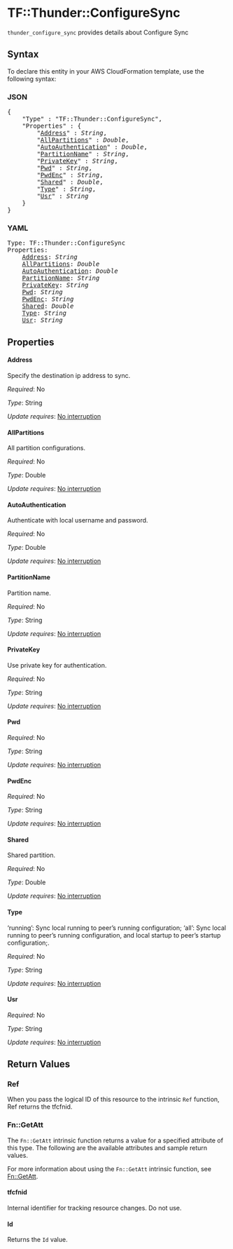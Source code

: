 # TF::Thunder::ConfigureSync

`thunder_configure_sync` provides details about Configure Sync

## Syntax

To declare this entity in your AWS CloudFormation template, use the following syntax:

### JSON

<pre>
{
    "Type" : "TF::Thunder::ConfigureSync",
    "Properties" : {
        "<a href="#address" title="Address">Address</a>" : <i>String</i>,
        "<a href="#allpartitions" title="AllPartitions">AllPartitions</a>" : <i>Double</i>,
        "<a href="#autoauthentication" title="AutoAuthentication">AutoAuthentication</a>" : <i>Double</i>,
        "<a href="#partitionname" title="PartitionName">PartitionName</a>" : <i>String</i>,
        "<a href="#privatekey" title="PrivateKey">PrivateKey</a>" : <i>String</i>,
        "<a href="#pwd" title="Pwd">Pwd</a>" : <i>String</i>,
        "<a href="#pwdenc" title="PwdEnc">PwdEnc</a>" : <i>String</i>,
        "<a href="#shared" title="Shared">Shared</a>" : <i>Double</i>,
        "<a href="#type" title="Type">Type</a>" : <i>String</i>,
        "<a href="#usr" title="Usr">Usr</a>" : <i>String</i>
    }
}
</pre>

### YAML

<pre>
Type: TF::Thunder::ConfigureSync
Properties:
    <a href="#address" title="Address">Address</a>: <i>String</i>
    <a href="#allpartitions" title="AllPartitions">AllPartitions</a>: <i>Double</i>
    <a href="#autoauthentication" title="AutoAuthentication">AutoAuthentication</a>: <i>Double</i>
    <a href="#partitionname" title="PartitionName">PartitionName</a>: <i>String</i>
    <a href="#privatekey" title="PrivateKey">PrivateKey</a>: <i>String</i>
    <a href="#pwd" title="Pwd">Pwd</a>: <i>String</i>
    <a href="#pwdenc" title="PwdEnc">PwdEnc</a>: <i>String</i>
    <a href="#shared" title="Shared">Shared</a>: <i>Double</i>
    <a href="#type" title="Type">Type</a>: <i>String</i>
    <a href="#usr" title="Usr">Usr</a>: <i>String</i>
</pre>

## Properties

#### Address

Specify the destination ip address to sync.

_Required_: No

_Type_: String

_Update requires_: [No interruption](https://docs.aws.amazon.com/AWSCloudFormation/latest/UserGuide/using-cfn-updating-stacks-update-behaviors.html#update-no-interrupt)

#### AllPartitions

All partition configurations.

_Required_: No

_Type_: Double

_Update requires_: [No interruption](https://docs.aws.amazon.com/AWSCloudFormation/latest/UserGuide/using-cfn-updating-stacks-update-behaviors.html#update-no-interrupt)

#### AutoAuthentication

Authenticate with local username and password.

_Required_: No

_Type_: Double

_Update requires_: [No interruption](https://docs.aws.amazon.com/AWSCloudFormation/latest/UserGuide/using-cfn-updating-stacks-update-behaviors.html#update-no-interrupt)

#### PartitionName

Partition name.

_Required_: No

_Type_: String

_Update requires_: [No interruption](https://docs.aws.amazon.com/AWSCloudFormation/latest/UserGuide/using-cfn-updating-stacks-update-behaviors.html#update-no-interrupt)

#### PrivateKey

Use private key for authentication.

_Required_: No

_Type_: String

_Update requires_: [No interruption](https://docs.aws.amazon.com/AWSCloudFormation/latest/UserGuide/using-cfn-updating-stacks-update-behaviors.html#update-no-interrupt)

#### Pwd

_Required_: No

_Type_: String

_Update requires_: [No interruption](https://docs.aws.amazon.com/AWSCloudFormation/latest/UserGuide/using-cfn-updating-stacks-update-behaviors.html#update-no-interrupt)

#### PwdEnc

_Required_: No

_Type_: String

_Update requires_: [No interruption](https://docs.aws.amazon.com/AWSCloudFormation/latest/UserGuide/using-cfn-updating-stacks-update-behaviors.html#update-no-interrupt)

#### Shared

Shared partition.

_Required_: No

_Type_: Double

_Update requires_: [No interruption](https://docs.aws.amazon.com/AWSCloudFormation/latest/UserGuide/using-cfn-updating-stacks-update-behaviors.html#update-no-interrupt)

#### Type

‘running’: Sync local running to peer’s running configuration; ‘all’: Sync local running to peer’s running configuration, and local startup to peer’s startup configuration;.

_Required_: No

_Type_: String

_Update requires_: [No interruption](https://docs.aws.amazon.com/AWSCloudFormation/latest/UserGuide/using-cfn-updating-stacks-update-behaviors.html#update-no-interrupt)

#### Usr

_Required_: No

_Type_: String

_Update requires_: [No interruption](https://docs.aws.amazon.com/AWSCloudFormation/latest/UserGuide/using-cfn-updating-stacks-update-behaviors.html#update-no-interrupt)

## Return Values

### Ref

When you pass the logical ID of this resource to the intrinsic `Ref` function, Ref returns the tfcfnid.

### Fn::GetAtt

The `Fn::GetAtt` intrinsic function returns a value for a specified attribute of this type. The following are the available attributes and sample return values.

For more information about using the `Fn::GetAtt` intrinsic function, see [Fn::GetAtt](https://docs.aws.amazon.com/AWSCloudFormation/latest/UserGuide/intrinsic-function-reference-getatt.html).

#### tfcfnid

Internal identifier for tracking resource changes. Do not use.

#### Id

Returns the <code>Id</code> value.


